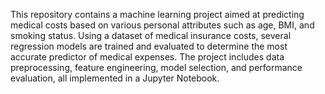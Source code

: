 This repository contains a machine learning project aimed at predicting medical costs based on various personal attributes such as age, BMI, and smoking status. Using a dataset of medical insurance costs, several regression models are trained and evaluated to determine the most accurate predictor of medical expenses. The project includes data preprocessing, feature engineering, model selection, and performance evaluation, all implemented in a Jupyter Notebook.

